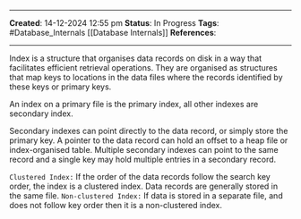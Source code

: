 _____
**Created**: 14-12-2024 12:55 pm
**Status**: In Progress
**Tags**: #Database_Internals  [[Database Internals]]
**References**: 
______

Index is a structure that organises data records on disk in a way that facilitates efficient retrieval operations. They are organised as structures that map keys to locations in the data files where the records identified by these keys or primary keys.

An index on a primary file is the primary index, all other indexes are secondary index.

Secondary indexes can point directly to the data record, or simply store the primary key. A pointer to the data record can hold an offset to a heap file or index-organised table. Multiple secondary indexes can point to the same record and a single key may hold multiple entries in a secondary record.

`Clustered Index:` If the order of the data records follow the search key order, the index is a clustered index. Data records are generally stored in the same file.
`Non-clustered Index:` If data is stored in a separate file, and does not follow key order then it is a non-clustered index.